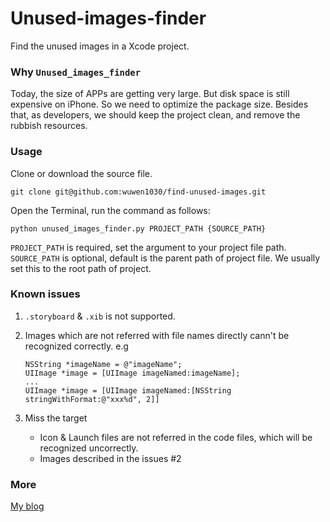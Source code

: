 Unused-images-finder
==================

Find the unused images in a Xcode project.

### Why `Unused_images_finder`

Today, the size of APPs are getting very large. But disk space is still expensive on iPhone. So we need to optimize the package size. Besides that, as developers, we should keep the project clean, and remove the rubbish resources.

### Usage
Clone or download the source file.

```
git clone git@github.com:wuwen1030/find-unused-images.git
```

Open the Terminal, run the command as follows:

```
python unused_images_finder.py PROJECT_PATH {SOURCE_PATH}
```

`PROJECT_PATH` is required, set the argument to your project file path. `SOURCE_PATH` is optional, default is the parent path of project file. We usually set this to the root path of project.

### Known issues
1. `.storyboard` & `.xib` is not supported.
2. Images which are not referred with file names directly cann't be recognized correctly. e.g
	
	```objc
	NSString *imageName = @"imageName";
	UIImage *image = [UIImage imageNamed:imageName];
	...
	UIImage *image = [UIImage imageNamed:[NSString stringWithFormat:@"xxx%d", 2]]
	```	
	
3. Miss the target
	* Icon & Launch files are not referred in the code files, which will be recognized uncorrectly.
	* Images described in the issues #2
	
### More

[My blog](http://wuwen1030.github.io/2016/03/17/%E6%9F%A5%E6%89%BEXcode%E5%B7%A5%E7%A8%8B%E6%9C%AA%E4%BD%BF%E7%94%A8%E7%9A%84%E5%9B%BE%E7%89%87%E8%B5%84%E6%BA%90/)
